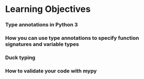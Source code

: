 # Learning Objectives

### Type annotations in Python 3

### How you can use type annotations to specify function signatures and variable types

### Duck typing

### How to validate your code with mypy
